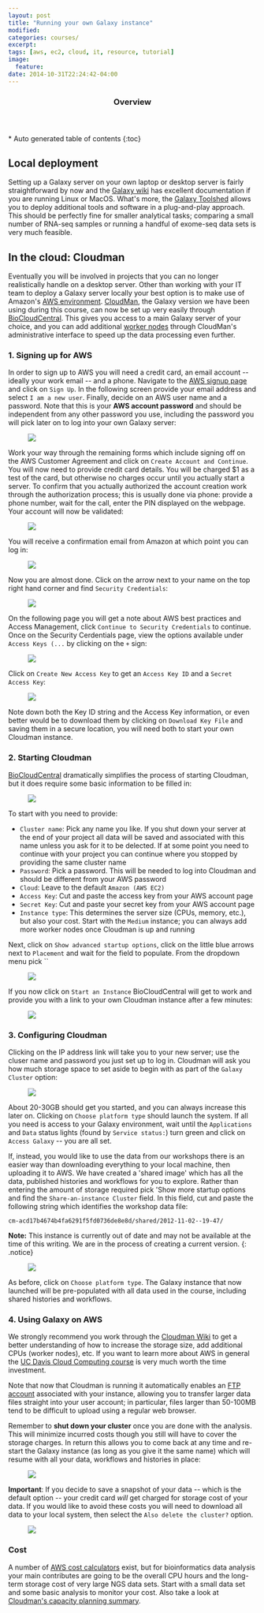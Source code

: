 ```yaml
---
layout: post
title: "Running your own Galaxy instance"
modified:
categories: courses/
excerpt:
tags: [aws, ec2, cloud, it, resource, tutorial]
image:
  feature:
date: 2014-10-31T22:24:42-04:00
---
```


<section id="table-of-contents" class="toc">
  <header>
    <h3>Overview</h3>
  </header>
<div id="drawer" markdown="1">
*  Auto generated table of contents
{:toc}
</div>
</section><!-- /#table-of-contents -->


## Local deployment

Setting up a Galaxy server on your own laptop or desktop server is fairly straightforward by now and the [Galaxy wiki](https://wiki.galaxyproject.org/Admin/Get%20Galaxy) has excellent documentation if you are running Linux or MacOS. What's more, the [Galaxy Toolshed](https://wiki.galaxyproject.org/Tool%20Shed) allows you to deploy additional tools and software in a plug-and-play approach. This should be perfectly fine for smaller analytical tasks; comparing a small number of RNA-seq samples or running a handful of exome-seq data sets is very much feasible.

## In the cloud: Cloudman

Eventually you will be involved in projects that you can no longer realistically handle on a desktop server. Other than working with your IT team to deploy a Galaxy server locally your best option is to make use of Amazon's [AWS environment](http://aws.amazon.com/). [CloudMan](https://wiki.galaxyproject.org/CloudMan), the Galaxy version we have been using during this course, can now be set up very easily through [BioCloudCentral](https://biocloudcentral.herokuapp.com). This gives you access to a main Galaxy server of your choice, and you can add additional [worker nodes](http://usecloudman.org/) through CloudMan's administrative interface to speed up the data processing even further.

### 1. Signing up for AWS

In order to sign up to AWS you will need a credit card, an email account -- ideally your work email -- and a  phone. Navigate to the [AWS signup page](http://aws.amazon.com/account/) and click on `Sign Up`. In the following screen provide your email address and select `I am a new user`. Finally, decide on an AWS user name and a password. Note that this is your **AWS account password** and should be independent from any other password you use, including the password you will pick later on to log into your own Galaxy server:

<figure>
<img src="{{ site.baseurl }}/images/screenshots/AWS-Login_new.png">
<figcaption></figcaption>
</figure>

Work your way through the remaining forms which include signing off on the AWS Customer Agreement and click on `Create Account and Continue`. You will now need to provide credit card details. You will be charged $1 as a test of the card, but otherwise no charges occur until you actually start a server. To confirm that you actually authorized the account creation work through the authorization process; this is usually done via phone: provide a phone number, wait for the call, enter the PIN displayed on the webpage. Your account will now be validated:

<figure>
<img src="{{ site.baseurl }}/images/screenshots/AWS_Active.png">
<figcaption></figcaption>
</figure>

You will receive a confirmation email from Amazon at which point you can log in:

<figure>
<img src="{{ site.baseurl }}/images/screenshots/AWS_LoggedIn_new.png">
<figcaption></figcaption>
</figure>

Now you are almost done. Click on the arrow next to your name on the top right hand corner and find `Security Credentials`:

<figure>
<img src="{{ site.baseurl }}/images/screenshots/AWS_LoggedIn_new2.png">
<figcaption></figcaption>
</figure>

On the following page you will get a note about AWS best practices and Access Management, click `Continue to Security Credentials` to continue. Once on the Security Cerdentials page, view the options available under `Access Keys (...` by clicking on the `+` sign:

<figure>
<img src="{{ site.baseurl }}/images/screenshots/AWS_Access-1_new.png">
<figcaption></figcaption>
</figure>

Click on `Create New Access Key` to get an `Access Key ID` and a `Secret Access Key`:

<figure>
<img src="{{ site.baseurl }}/images/screenshots/AWS_Access-2_new.png">
<figcaption></figcaption>
</figure>

Note down both the Key ID string and the Access Key information, or even better would be to download them by clicking on `Download Key File` and saving them in a secure location, you will need both to start your own Cloudman instance.

### 2. Starting Cloudman

[BioCloudCentral](https://biocloudcentral.herokuapp.com/) dramatically simplifies the process of starting Cloudman, but it does require some basic information to be filled in:

<figure>
<img src="{{ site.baseurl }}/images/screenshots/CloudMan_Start.png">
<figcaption></figcaption>
</figure>

To start with you need to provide:

* `Cluster name`: Pick any name you like. If you shut down your server at the end of your project all data will be saved and associated with this name unless you ask for it to be delected. If at some point you need to continue with your project you can continue where you stopped by providing the same cluster name
* `Password`: Pick a password. This will be needed to log into Cloudman and should be different from your AWS password
* `Cloud`: Leave to the default `Amazon (AWS EC2)`
* `Access Key`: Cut and paste the access key from your AWS account page
* `Secret Key`: Cut and paste your secret key from your AWS account page
* `Instance type`: This determines the server size (CPUs, memory, etc.), but also your cost. Start with the `Medium` instance; you can always add more worker nodes once Cloudman is up and running

Next, click on `Show advanced startup options`, click on the little blue arrows next to `Placement` and wait for the field to populate. From the dropdown menu pick ``

<figure>
<img src="{{ site.baseurl }}/images/screenshots/CloudMan_Placement.png">
<figcaption></figcaption>
</figure>

If you now click on `Start an Instance` BioCloudCentral will get to work and provide you with a link to your own Cloudman instance after a few minutes: 

<figure>
<img src="{{ site.baseurl }}/images/screenshots/CloudMan_IP.png">
<figcaption></figcaption>
</figure>

### 3. Configuring Cloudman

Clicking on the IP address link will take you to your new server; use the cluser name and password you just set up to log in. Cloudman will ask you how much storage space to set aside to begin with as part of the `Galaxy Cluster` option:

<figure>
<img src="{{ site.baseurl }}/images/screenshots/CloudMan_Setup.png">
<figcaption></figcaption>
</figure>

About 20-30GB should get you started, and you can always increase this later on. Clicking on `Choose platform type` should launch the system. If all you need is access to your Galaxy environment, wait until the `Applications` and `Data` status lights (found by `Service status:`) turn green and click on `Access Galaxy` -- you are all set. 

If, instead, you would like to use the data from our workshops there is an easier way than downloading everything to your local machine, then uploading it to AWS. We have created a 'shared image' which has all the data, published histories and workflows for you to explore. Rather than entering the amount of storage required pick 'Show more startup options and find the `Share-an-instance Cluster` field. In this field, cut and paste the following string which identifies the workshop data file:

    cm-acd17b4674b4fa6291f5fd0736de8e8d/shared/2012-11-02--19-47/

**Note:** This instance is currently out of date and may not be available at the time of this writing. We are in the process of creating a current version.
{: .notice}

<figure>
<img src="{{ site.baseurl }}/images/screenshots/CloudMan_ShareInstance.png">
<figcaption></figcaption>
</figure>

As before, click on `Choose platform type`. The Galaxy instance that now launched will be pre-populated with all data used in the course, including shared histories and workflows.


### 4. Using Galaxy on AWS

We strongly recommend you work through the [Cloudman Wiki](http://wiki.g2.bx.psu.edu/CloudMan) to get a better understanding of how to increase the storage size, add additional CPUs (worker nodes), etc. If you want to learn more about AWS in general the [UC Davis Cloud Computing course](http://training.bioinformatics.ucdavis.edu/docs/2012/05/AWS/index.html) is very much worth the time investment.

Note that now that Cloudman is running it automatically enables an [FTP account](https://wiki.galaxyproject.org/FTPUpload) associated with your instance, allowing you to transfer larger data files straight into your user account; in particular, files larger than 50-100MB tend to be difficult to upload using a regular web browser.

Remember to **shut down your cluster** once you are done with the analysis. This will minimize incurred costs though you still will have to cover the storage charges. In return this allows you to come back at any time and re-start the Galaxy instance (as long as you give it the same name) which will resume with all your data, workflows and histories in place:

<figure>
<img src="{{ site.baseurl }}/images/screenshots/CloudMan_Terminate.png">
<figcaption></figcaption>
</figure>

**Important**: If you decide to save a snapshot of your data -- which is the default option -- your credit card *will* get charged for storage cost of your data. If you would like to avoid these costs you will need to download all data to your local system, then select the `Also delete the cluster?` option.


<figure>
<img src="{{ site.baseurl }}/images/screenshots/CloudMan_Shutdown.png">
<figcaption></figcaption>
</figure>


### Cost


A number of [AWS cost calculators](https://blog.cloudvertical.com/2012/10/aws-cost-cheat-sheet-2/) exist, but for bioinformatics data analysis your main contributes are going to be the overall CPU hours and the long-term storage cost of very large NGS data sets. Start with a small data set and some basic analysis to monitor your cost. Also take a look at [Cloudman's capacity planning summary](https://wiki.galaxyproject.org/CloudMan/CapacityPlanning).
